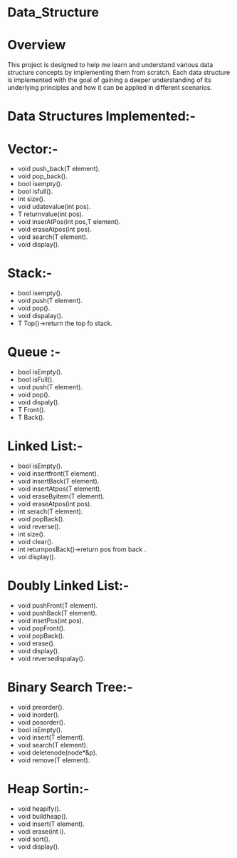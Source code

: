 # Data_Structure
# Overview
This project is designed to help me learn and understand various data structure concepts by implementing them from scratch. Each data structure is implemented with the goal of gaining a deeper understanding of its underlying principles and how it can be applied in different scenarios.

# Data Structures Implemented:-

# Vector:-
* void push_back(T element).
* void pop_back().
* bool isempty().
* bool isfull().
* int size().
* void udatevalue(int pos).
* T returnvalue(int pos).
* void inserAtPos(int pos,T element).
* void eraseAtpos(int pos).
* void search(T element).
* void display().

# Stack:-
* bool isempty().
* void push(T element).
* void pop().
* void dispalay().
* T Top()->return the top fo stack.

# Queue :-
* bool isEmpty().
* bool isFull().
* void push(T element).
* void pop().
* void dispaly().
* T Front().
* T Back().

# Linked List:-
* bool isEmpty().
* void insertfront(T element).
* void insertBack(T element).
* void insertAtpos(T element).
* void eraseByitem(T element).
* void eraseAtpos(int pos).
* int serach(T element).
* void popBack().
* void reverse().
* int size().
* void clear().
* int returnposBack()->return pos from back .
* voi display().

# Doubly Linked List:-
* void pushFront(T element).
* void pushBack(T element).
* void insetPos(int pos).
* void popFront().
* void popBack().
* void erase().
* void display().
* void reversedispalay().

# Binary Search Tree:-
* void preorder().
* void inorder().
* void posorder().
* bool isEmpty().
* void insert(T element).
* void search(T element).
* void deletenode(node*&p).
* void remove(T element).

# Heap Sortin:-
* void heapify().
* void buildheap().
* void insert(T element).
* vodi erase(int i).
* void sort().
* void display().



